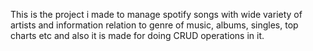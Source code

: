 This is the project i made to  manage spotify songs with wide variety of artists and information relation to genre of music, albums, singles, top charts etc and also it is made for doing CRUD operations in it.
